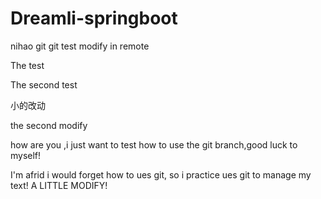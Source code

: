# Dreamli-springboot
nihao git
git test
modify in remote

The  test 

The  second  test

小的改动

the second modify




how are you ,i just want to test how to use the git branch,good luck to myself!

I'm afrid i would forget how to ues git, so i practice ues git to manage my text!
A LITTLE MODIFY!
